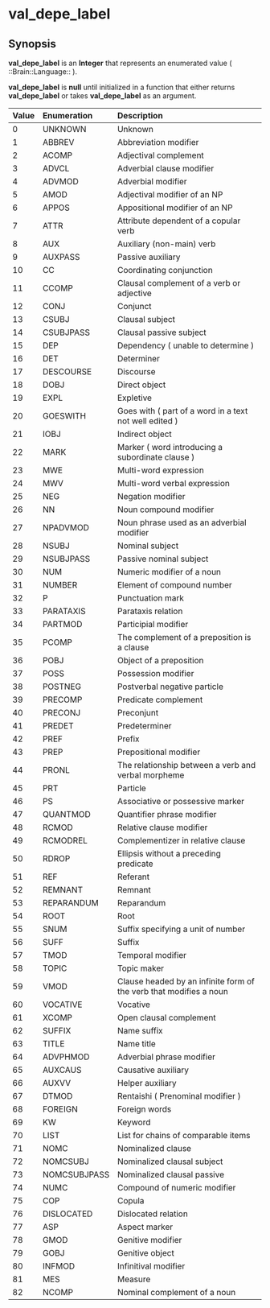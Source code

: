 # val\_depe\_label

## Synopsis

**val\_depe\_label** is an **Integer** that represents an enumerated value \( ::Brain::Language:: \).

**val\_depe\_label** is **null** until initialized in a function that either returns **val\_depe\_label** or takes **val\_depe\_label** as an argument.

| Value | Enumeration | Description |
| :--- | :--- | :--- |
| 0 | UNKNOWN | Unknown |
| 1 | ABBREV | Abbreviation modifier |
| 2 | ACOMP | Adjectival complement |
| 3 | ADVCL | Adverbial clause modifier |
| 4 | ADVMOD | Adverbial modifier |
| 5 | AMOD | Adjectival modifier of an NP |
| 6 | APPOS | Appositional modifier of an NP |
| 7 | ATTR | Attribute dependent of a copular verb |
| 8 | AUX | Auxiliary \(non-main\) verb |
| 9 | AUXPASS | Passive auxiliary |
| 10 | CC | Coordinating conjunction |
| 11 | CCOMP | Clausal complement of a verb or adjective |
| 12 | CONJ | Conjunct |
| 13 | CSUBJ | Clausal subject |
| 14 | CSUBJPASS | Clausal passive subject |
| 15 | DEP | Dependency \( unable to determine \) |
| 16 | DET | Determiner |
| 17 | DESCOURSE | Discourse |
| 18 | DOBJ | Direct object |
| 19 | EXPL | Expletive |
| 20 | GOESWITH | Goes with \( part of a word in a text not well edited \) |
| 21 | IOBJ | Indirect object |
| 22 | MARK | Marker \( word introducing a subordinate clause \) |
| 23 | MWE | Multi-word expression |
| 24 | MWV | Multi-word verbal expression |
| 25 | NEG | Negation modifier |
| 26 | NN | Noun compound modifier |
| 27 | NPADVMOD | Noun phrase used as an adverbial modifier |
| 28 | NSUBJ | Nominal subject |
| 29 | NSUBJPASS | Passive nominal subject |
| 30 | NUM | Numeric modifier of a noun |
| 31 | NUMBER | Element of compound number |
| 32 | P | Punctuation mark |
| 33 | PARATAXIS | Parataxis relation |
| 34 | PARTMOD | Participial modifier |
| 35 | PCOMP | The complement of a preposition is a clause |
| 36 | POBJ | Object of a preposition |
| 37 | POSS | Possession modifier |
| 38 | POSTNEG | Postverbal negative particle |
| 39 | PRECOMP | Predicate complement |
| 40 | PRECONJ | Preconjunt |
| 41 | PREDET | Predeterminer |
| 42 | PREF | Prefix |
| 43 | PREP | Prepositional modifier |
| 44 | PRONL | The relationship between a verb and verbal morpheme |
| 45 | PRT | Particle |
| 46 | PS | Associative or possessive marker |
| 47 | QUANTMOD | Quantifier phrase modifier |
| 48 | RCMOD | Relative clause modifier |
| 49 | RCMODREL | Complementizer in relative clause |
| 50 | RDROP | Ellipsis without a preceding predicate |
| 51 | REF | Referant |
| 52 | REMNANT | Remnant |
| 53 | REPARANDUM | Reparandum |
| 54 | ROOT | Root |
| 55 | SNUM | Suffix specifying a unit of number |
| 56 | SUFF | Suffix |
| 57 | TMOD | Temporal modifier |
| 58 | TOPIC | Topic maker |
| 59 | VMOD | Clause headed by an infinite form of the verb that modifies a noun |
| 60 | VOCATIVE | Vocative |
| 61 | XCOMP | Open clausal complement  |
| 62 | SUFFIX | Name suffix |
| 63 | TITLE | Name title |
| 64 | ADVPHMOD | Adverbial phrase modifier |
| 65 | AUXCAUS | Causative auxiliary |
| 66 | AUXVV | Helper auxiliary  |
| 67 | DTMOD | Rentaishi \( Prenominal modifier \) |
| 68 | FOREIGN | Foreign words |
| 69 | KW | Keyword |
| 70 | LIST | List for chains of comparable items |
| 71 | NOMC | Nominalized clause  |
| 72 | NOMCSUBJ | Nominalized clausal subject |
| 73 | NOMCSUBJPASS | Nominalized clausal passive |
| 74 | NUMC | Compound of numeric modifier |
| 75 | COP | Copula |
| 76 | DISLOCATED | Dislocated relation |
| 77 | ASP | Aspect marker |
| 78 | GMOD | Genitive modifier |
| 79 | GOBJ | Genitive object |
| 80 | INFMOD | Infinitival modifier |
| 81 | MES | Measure |
| 82 | NCOMP | Nominal complement of a noun |

